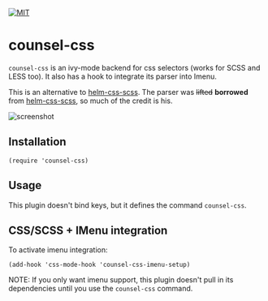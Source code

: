 [![MIT](https://img.shields.io/badge/license-MIT-green.svg)](./LICENSE)

# counsel-css

`counsel-css` is an ivy-mode backend for css selectors (works for SCSS and LESS
too). It also has a hook to integrate its parser into Imenu.

This is an alternative to [helm-css-scss]. The parser was ~~lifted~~
**borrowed** from [helm-css-scss], so much of the credit is his.

![screenshot](../screenshots/01.png)

## Installation

```emacs-lisp
(require 'counsel-css)
```

## Usage

This plugin doesn't bind keys, but it defines the command `counsel-css`.

## CSS/SCSS + IMenu integration

To activate imenu integration:

`(add-hook 'css-mode-hook 'counsel-css-imenu-setup)`

NOTE: If you only want imenu support, this plugin doesn't pull in its
dependencies until you use the `counsel-css` command.


[helm-css-scss]: https://github.com/ShingoFukuyama/helm-css-scss
